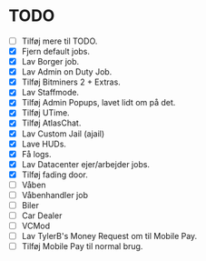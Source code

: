 # TODO
- [ ] Tilføj mere til TODO.
- [x] Fjern default jobs.
- [x] Lav Borger job.
- [x] Lav Admin on Duty Job.
- [x] Tilføj Bitminers 2 + Extras.
- [x] Lav Staffmode.
- [x] Tilføj Admin Popups, lavet lidt om på det.
- [x] Tilføj UTime.
- [x] Tilføj AtlasChat.
- [x] Lav Custom Jail (ajail)
- [x] Lave HUDs.
- [x] Få logs.
- [x] Lav Datacenter ejer/arbejder jobs.
- [x] Tilføj fading door.
- [ ] Våben
- [ ] Våbenhandler job
- [ ] Biler
- [ ] Car Dealer
- [ ] VCMod
- [ ] Lav TylerB's Money Request om til Mobile Pay.
- [ ] Tilføj Mobile Pay til normal brug.